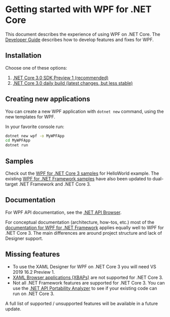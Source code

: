 # Getting started with WPF for .NET Core

This document describes the experience of using WPF on .NET Core. The [Developer Guide](developer-guide.md) describes how to develop features and fixes for WPF.

## Installation

Choose one of these options:

1. [.NET Core 3.0 SDK Preview 1 (recommended)](https://www.microsoft.com/net/download)
2. [.NET Core 3.0 daily build (latest changes, but less stable)](https://github.com/dotnet/core/blob/master/daily-builds.md)

## Creating new applications

You can create a new WPF application with `dotnet new` command, using the new templates for WPF.

In your favorite console run:

```cmd
dotnet new wpf -o MyWPFApp
cd MyWPFApp
dotnet run
```

## Samples

Check out the [WPF for .NET Core 3 samples](https://github.com/dotnet/samples/tree/master/wpf) for HelloWorld example. The existing [WPF for .NET Framework samples](https://github.com/Microsoft/WPF-Samples) have also been updated to dual-target .NET Framework and .NET Core 3.


## Documentation

For WPF API documentation, see the [.NET API Browser](https://docs.microsoft.com/en-us/dotnet/api/?view=netcore-3.0).

For conceptual documentation (architecture, how-tos, etc.) most of the [documentation for WPF for .NET Framework](https://docs.microsoft.com/en-us/visualstudio/designers/getting-started-with-wpf?view=vs-2017) applies equally well to WPF for .NET Core 3. The main differences are around project structure and lack of Designer support.

## Missing features

* To use the XAML Designer for WPF on .NET Core 3 you will need VS 2019 16.2 Preview 1.
* [XAML Browser applications (XBAPs)](https://docs.microsoft.com/en-us/dotnet/framework/wpf/app-development/wpf-xaml-browser-applications-overview) are not supported for .NET Core 3. 
* Not all .NET Framework features are supported for .NET Core 3. You can use the [.NET API Portability Analyzer](https://github.com/microsoft/dotnet-apiport) to see if your existing code can run on .NET Core 3.

A full list of supported / unsupported features will be available in a future update. 
